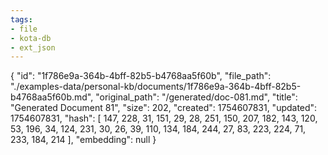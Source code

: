 ```yaml
---
tags:
- file
- kota-db
- ext_json
---
```

{
  "id": "1f786e9a-364b-4bff-82b5-b4768aa5f60b",
  "file_path": "./examples-data/personal-kb/documents/1f786e9a-364b-4bff-82b5-b4768aa5f60b.md",
  "original_path": "/generated/doc-081.md",
  "title": "Generated Document 81",
  "size": 202,
  "created": 1754607831,
  "updated": 1754607831,
  "hash": [
    147,
    228,
    31,
    151,
    29,
    28,
    251,
    150,
    207,
    182,
    143,
    120,
    53,
    196,
    34,
    124,
    231,
    30,
    26,
    39,
    110,
    134,
    184,
    244,
    27,
    83,
    223,
    224,
    71,
    233,
    184,
    214
  ],
  "embedding": null
}